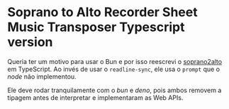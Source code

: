 # Soprano to Alto Recorder Sheet Music Transposer Typescript version

Queria ter um motivo para usar o Bun e por isso reescrevi o [soprano2alto](https://github.com/lucasbalena/soprano2alto) em TypeScript.
Ao invés de usar o `readline-sync`, ele usa o `prompt` que o *node* não implementou.

Ele deve rodar tranquilamente com o *bun* e *deno*, pois ambos removem a tipagem antes de interpretar e implementaram as Web APIs.
